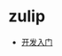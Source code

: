 <!--
 * @Author: jackning 270580156@qq.com
 * @Date: 2024-04-25 10:07:26
 * @LastEditors: jackning 270580156@qq.com
 * @LastEditTime: 2024-04-25 10:36:26
 * @Description: bytedesk.com https://github.com/Bytedesk/bytedesk
 *   Please be aware of the BSL license restrictions before installing Bytedesk IM – 
 *  selling, reselling, or hosting Bytedesk IM as a service is a breach of the terms and automatically terminates your rights under the license. 
 *  仅支持企业内部员工自用，严禁私自用于销售、二次销售或者部署SaaS方式销售 
 *  Business Source License 1.1: https://github.com/Bytedesk/bytedesk/blob/main/LICENSE 
 *  contact: 270580156@qq.com 
 *  联系：270580156@qq.com
 * Copyright (c) 2024 by bytedesk.com, All Rights Reserved. 
-->
# zulip

- [开发入门](https://zulip.readthedocs.io/en/latest/tutorials/new-feature-tutorial.html)
